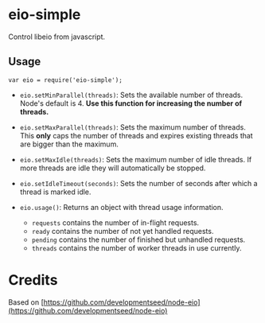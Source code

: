 
eio-simple
==========

Control libeio from javascript.

Usage
-----

`var eio = require('eio-simple');`

* `eio.setMinParallel(threads)`: Sets the available number of threads. Node's default is 4. **Use this function for increasing the number of threads.**
* `eio.setMaxParallel(threads)`: Sets the maximum number of threads. This **only** caps the number of threads and expires existing threads that are bigger than the maximum.
* `eio.setMaxIdle(threads)`: Sets the maximum number of idle threads. If more threads are idle they will automatically be stopped.
* `eio.setIdleTimeout(seconds)`: Sets the number of seconds after which a thread is marked idle.

* `eio.usage()`:
  Returns an object with thread usage information.
  * `requests` contains the number of in-flight requests.
  * `ready` contains the number of not yet handled requests.
  * `pending` contains the number of finished but unhandled requests.
  * `threads` contains the number of worker threads in use currently.

# Credits

Based on [https://github.com/developmentseed/node-eio](https://github.com/developmentseed/node-eio)

